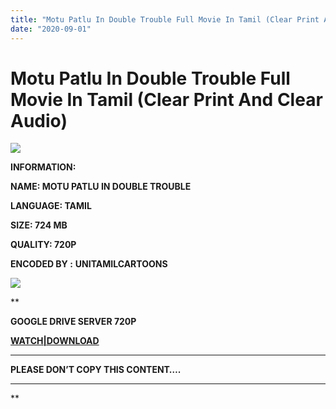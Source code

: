```yaml
---
title: "Motu Patlu In Double Trouble Full Movie In Tamil (Clear Print And Clear Audio)"
date: "2020-09-01"
---
```


# Motu Patlu In Double Trouble Full Movie In Tamil (Clear Print And Clear Audio)

[![](https://1.bp.blogspot.com/-mj_7w6MsH68/Xus1ulwqEVI/AAAAAAAABSE/tHCQSXc74E0BxdYSU56IxvDOZmWzJ5aPQCK4BGAsYHg/w500-h281/Motu{c48f4630022c0d57354920639953d21a0626fbbe35cb91b826b45669a52e752e}2BPatlu{c48f4630022c0d57354920639953d21a0626fbbe35cb91b826b45669a52e752e}2BIn{c48f4630022c0d57354920639953d21a0626fbbe35cb91b826b45669a52e752e}2BDouble{c48f4630022c0d57354920639953d21a0626fbbe35cb91b826b45669a52e752e}2BTrouble.png)](https://1.bp.blogspot.com/-mj_7w6MsH68/Xus1ulwqEVI/AAAAAAAABSE/tHCQSXc74E0BxdYSU56IxvDOZmWzJ5aPQCK4BGAsYHg/s1334/Motu{c48f4630022c0d57354920639953d21a0626fbbe35cb91b826b45669a52e752e}2BPatlu{c48f4630022c0d57354920639953d21a0626fbbe35cb91b826b45669a52e752e}2BIn{c48f4630022c0d57354920639953d21a0626fbbe35cb91b826b45669a52e752e}2BDouble{c48f4630022c0d57354920639953d21a0626fbbe35cb91b826b45669a52e752e}2BTrouble.png)

**INFORMATION:**

**NAME: MOTU PATLU IN DOUBLE TROUBLE**

**LANGUAGE: TAMIL**

**SIZE: 724 MB**

**QUALITY: 720P** 

**ENCODED BY :** **UNITAMILCARTOONS**

[![](https://1.bp.blogspot.com/-e76ZC0snL2c/Xu9t_S2usGI/AAAAAAAABVQ/AxIhBzDZelUV2axd302ynkRPG5lpZWj3wCK4BGAsYHg/w500-h281/download.png)](https://1.bp.blogspot.com/-e76ZC0snL2c/Xu9t_S2usGI/AAAAAAAABVQ/AxIhBzDZelUV2axd302ynkRPG5lpZWj3wCK4BGAsYHg/s1280/download.png)

**

**GOOGLE DRIVE SERVER 720P**

**[WATCH|DOWNLOAD](https://mydomainscan.com/wKs3I)**

**********

**PLEASE DON’T COPY THIS CONTENT….**

**********



**
